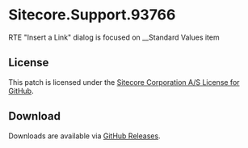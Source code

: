 # Sitecore.Support.93766
RTE &quot;Insert a Link&quot; dialog is focused on __Standard Values item

## License  
This patch is licensed under the [Sitecore Corporation A/S License for GitHub](https://github.com/sitecoresupport/Sitecore.Support.93766/blob/master/LICENSE).  

## Download  
Downloads are available via [GitHub Releases](https://github.com/sitecoresupport/Sitecore.Support.93766/releases).  
